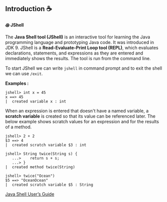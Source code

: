 ## Introduction ☕

#### ꩜ JShell
The **Java Shell tool (JShell)** is an interactive tool for learning the Java programming language and prototyping Java code. It was introduced in JDK 9. JShell is a **Read-Evaluate-Print Loop tool (REPL)**, which evaluates declarations, statements, and expressions as they are entered and immediately shows the results. The tool is run from the command line.   

To start JShell we can write `jshell` in command prompt and to exit the shell we can use `/exit`.   

**Examples :**   
```shell
jshell> int x = 45
x ==> 45
|  created variable x : int
```
When an expression is entered that doesn't have a named variable, a **scratch variable** is created so that its value can be referenced later. The below example shows scratch values for an expression and for the results of a method.   
```shell
jshell> 2 + 2
$3 ==> 4
|  created scratch variable $3 : int

jshell> String twice(String s) {
   ...>    return s + s;
   ...> }
|  created method twice(String)

jshell> twice("Ocean")
$5 ==> "OceanOcean"
|  created scratch variable $5 : String
```

[Java Shell User’s Guide](https://docs.oracle.com/en/java/javase/22/jshell/introduction-jshell.html)
